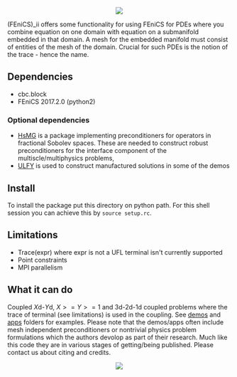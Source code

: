 <p align="center">
  <img src="https://github.com/MiroK/fenics_ii/blob/master/logo.png">
</p>

(FEniCS)_ii offers some functionality for using FEniCS for PDEs where you combine
equation on one domain with equation on a submanifold embedded in that domain. A
mesh for the embedded manifold must consist of entities of the mesh of the
domain. Crucial for such PDEs is the notion of the trace - hence the name.

## Dependencies
  - cbc.block
  - FEniCS 2017.2.0  (python2)

### Optional dependencies
  - [HsMG](https://arxiv.org/abs/1806.00222) is a package implementing preconditioners
    for operators in fractional Sobolev spaces. These are needed to construct
    robust preconditioners for the interface component of the multiscle/multiphysics
    problems,
  - [ULFY](https://github.com/MiroK/ulfy) is used to construct manufactured
    solutions in some of the demos
  
## Install
To install the package put this directory on python path. For this shell
session you can achieve this by `source setup.rc`. 

## Limitations
 - Trace(expr) where expr is not a UFL terminal isn't currently supported
 - Point constraints
 - MPI parallelism
 
 ## What it can do
  Coupled $X$d-$Y$d, $X >=Y >= 1$ and 3d-2d-1d coupled problems where the trace of 
  terminal (see limitations) is used in the coupling. See [demos](https://github.com/MiroK/fenics_ii/tree/master/demo) 
  and [apps](https://github.com/MiroK/fenics_ii/tree/master/apps) folders for 
  examples. Please note that the demos/apps often include mesh independent 
  preconditioners or nontrivial physics problem formulations which the authors devolop as 
  part of their research. Much like this code they are in various stages of getting/being
  published. Please contact us about citing and credits.
  
  <p align="center">
    <img src="https://github.com/MiroK/fenics_ii/blob/master/apps/d123/visit0000.png">
  </p>
  
